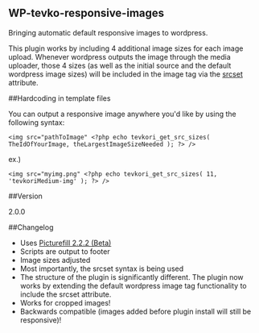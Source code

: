 WP-tevko-responsive-images
---

Bringing automatic default responsive images to wordpress.

This plugin works by including 4 additional image sizes for each image upload. Whenever wordpress outputs the image through the media uploader, those 4 sizes (as well as the initial source and the default wordpress image sizes) will be included in the image tag via the [srcset](http://css-tricks.com/responsive-images-youre-just-changing-resolutions-use-srcset/) attribute.

##Hardcoding in template files

 You can output a responsive image anywhere you'd like by using the following syntax:

``<img src="pathToImage" <?php echo tevkori_get_src_sizes( TheIdOfYourImage, theLargestImageSizeNeeded ); ?> />``

ex.)

```<img src="myimg.png" <?php echo tevkori_get_src_sizes( 11, 'tevkoriMedium-img' ); ?> />```

##Version

2.0.0

##Changelog

 - Uses [Picturefill 2.2.2 (Beta)](http://scottjehl.github.io/picturefill/)
 - Scripts are output to footer
 - Image sizes adjusted
 - Most importantly, the srcset syntax is being used
 - The structure of the plugin is significantly different. The plugin now works by extending the default wordpress image tag functionality to include the srcset attribute.
 - Works for cropped images!
 - Backwards compatible (images added before plugin install will still be responsive)!